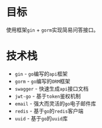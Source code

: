 # 目标
使用框架`gin` + `gorm`实现简易问答接口。


# 技术栈
* `gin` - `go`编写的`api`框架
* `gorm` - `go`编写的`ORM`框架
* `swagger` - 快速生成`api`接口文档
* `jwt-go` - 基于`token`鉴权机制
* `email` - 强大而灵活的`go`电子邮件库
* `redis` - 基于`go`的`redis`客户端
* `uuid` - 基于`go`的`uuid`库